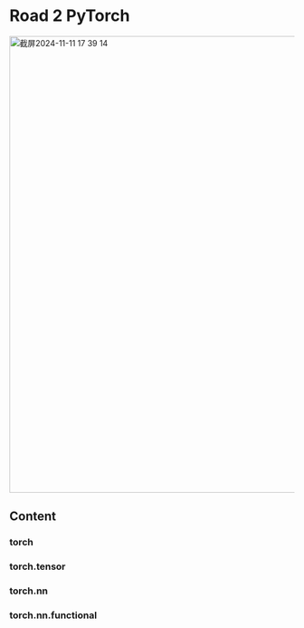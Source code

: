 # Road 2 PyTorch
<img width="805" alt="截屏2024-11-11 17 39 14" src="https://github.com/user-attachments/assets/187fd22a-7eff-4ce1-8f7c-72e3b48dac39">

## Content
### torch

### torch.tensor

### torch.nn

### torch.nn.functional
